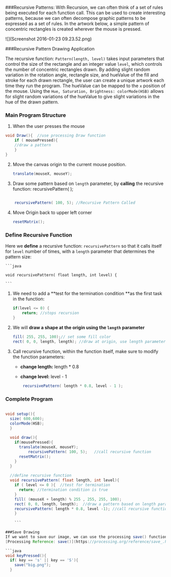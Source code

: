 ###Recursive Patterns:
With Recursion, we can often think of a set of rules being executed for each function call. This can be used to create interesting patterns, because we can often decompose graphic patterns to be expressed as a set of rules.  In the artwork below, a simple pattern of concentric rectangles is created wherever the mouse is pressed. 

![](Screenshot 2016-01-23 09.23.52.png)

###Recursive Pattern Drawing Application 

The recursive function: `Pattern(length, level)` takes input parameters that control the size of the rectangle and an integer value `level`, which controls the number of concentric rectangles drawn.  By adding slight random variation in the rotation angle, rectangle size, and hueValue of the fill and stroke for each drawn rectangle, the user can create a unique artwork each time they run the program.  The hueValue can be mapped to the `x` position of the mouse.  Using the `Hue, Saturation, Brightness: colorMode(HSB)` allows for slight random variations of the hueValue to give slight variations in the hue of the drawn pattern.  

### Main Program Structure

1. When the user presses the mouse

```java
void Draw(){  //use processing Draw function
    if ( mousePressed){
    //draw a pattern 
    }
}
```

2. Move the canvas origin to the current mouse position. 
  
    ```java
    translate(mouseX, mouseY);
     ```

3. Draw some pattern based on ``length`` parameter, by **calling** the recursive function: recursivePattern( );
    
```java 
        
    recursivePattern( 100, 5); //Recursive Pattern Called 
```
       
4. Move Origin back to upper left corner
     ```java
    resetMatrix();
    ```

### Define Recursive Function
Here we **define** a recursive function: `recursivePattern` so that it calls itself for `level` number of times, with a `length` parameter that determines the pattern size:

    ```java
        
    void recursivePattern( float length, int level) {
    
    ```
        
1. We need to add a **test for the termination condition **as the first task in the function:     
        
    ```java
    if(level <= 0) { 
        return; //stops recursion
    }
     ```
2.  We will **draw a shape at the origin using the ``length`` parameter**  
        
    ```java
    fill( 255, 255, 100);// set some fill color
    rect( 0, 0, length, length); //draw at origin, use length parameter
    ```
        
3. Call recursive function, within the function itself, make sure to modify the function parameters:             

    - **change length:** length * 0.8  
    - **change level:**  level - 1 
    
      ```java
       recursivePattern( length * 0.8, level - 1 );   
       ``` 
                
                
### Complete Program

```java

void setup(){
  size( 600,600);
  colorMode(HSB); 
  }
  
  void draw(){
    if(mousePressed){
      translate(mouseX, mouseY); 
          recursivePattern( 100, 5);   //call recursive function
      resetMatrix();
    }
  }
  
  //define recursive function
  void recursivePattern( float length, int level){
    if ( level <= 0 ){  //test for termination
      return; //termination condition is true
    }
    fill( (mouseX + length) % 255 , 255, 255, 100);  
    rect( 0, 0, length, length);  //draw a pattern based on length parameter
    recursivePattern( length * 0.8, level -1); //call recursive function
    }
    
    ```

###Save Drawing
If we want to save our image, we can use the processing save() function and we can call it whenever we press a certain key, like 's'.  This will save our image to our sketch folder. The file can be saved in a variety of file formats.
[Processing Reference: save()](https://processing.org/reference/save_.html)

```java
void keyPressed(){
  if( key == 's' || key == 'S'){
    save("big.png");
  }
  
  ```
